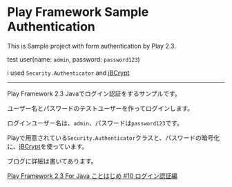 Play Framework Sample Authentication
=================================


This is Sample project with form authentication by Play 2.3.

test user(name: `admin`, password: `password123`)

i used `Security.Authenticator` and [jBCrypt](http://www.mindrot.org/projects/jBCrypt/)

---

Play Framework 2.3 Javaでログイン認証をするサンプルです。

ユーザー名とパスワードのテストユーザーを作ってログインします。

ログインユーザー名は、`admin`、パスワードは`password123`です。

Playで用意されている`Security.Authenticator`クラスと、パスワードの暗号化に、[jBCrypt](http://www.mindrot.org/projects/jBCrypt/)を使っています。

ブログに詳細は書いてあります。

[Play Framework 2.3 For Java ことはじめ #10 ログイン認証編](http://mpon.hatenablog.com/entry/2014/08/06/023123)